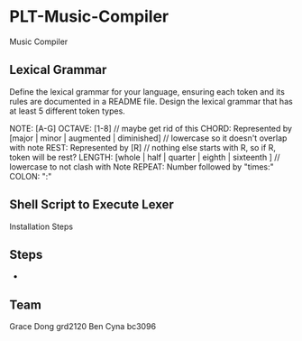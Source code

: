 # PLT-Music-Compiler
Music Compiler

## Lexical Grammar
Define the lexical grammar for your language, ensuring each token and its rules are
documented in a README file. Design the lexical grammar that has at least 5 different
token types.

NOTE: [A-G]
OCTAVE: [1-8]
// maybe get rid of this CHORD: Represented by [major | minor | augmented | diminished] // lowercase so it doesn't overlap with note
REST: Represented by [R] // nothing else starts with R, so if R, token will be rest?
LENGTH: [whole | half | quarter | eighth | sixteenth ] // lowercase to not clash with Note
REPEAT: Number followed by "times:"
COLON: ":"

## Shell Script to Execute Lexer
Installation Steps

## Steps
- 

## Team
Grace Dong grd2120
Ben Cyna bc3096 


